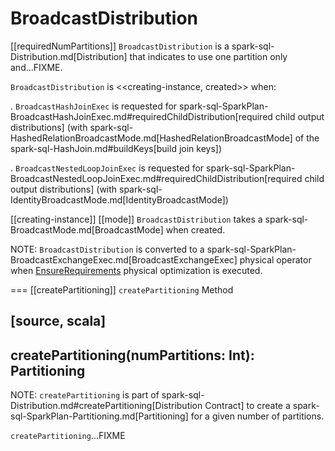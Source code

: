 # BroadcastDistribution

[[requiredNumPartitions]]
`BroadcastDistribution` is a spark-sql-Distribution.md[Distribution] that indicates to use one partition only and...FIXME.

`BroadcastDistribution` is <<creating-instance, created>> when:

. `BroadcastHashJoinExec` is requested for spark-sql-SparkPlan-BroadcastHashJoinExec.md#requiredChildDistribution[required child output distributions] (with spark-sql-HashedRelationBroadcastMode.md[HashedRelationBroadcastMode] of the spark-sql-HashJoin.md#buildKeys[build join keys])

. `BroadcastNestedLoopJoinExec` is requested for spark-sql-SparkPlan-BroadcastNestedLoopJoinExec.md#requiredChildDistribution[required child output distributions] (with spark-sql-IdentityBroadcastMode.md[IdentityBroadcastMode])

[[creating-instance]]
[[mode]]
`BroadcastDistribution` takes a spark-sql-BroadcastMode.md[BroadcastMode] when created.

NOTE: `BroadcastDistribution` is converted to a spark-sql-SparkPlan-BroadcastExchangeExec.md[BroadcastExchangeExec] physical operator when [EnsureRequirements](physical-optimizations/EnsureRequirements.md) physical optimization is executed.

=== [[createPartitioning]] `createPartitioning` Method

[source, scala]
----
createPartitioning(numPartitions: Int): Partitioning
----

NOTE: `createPartitioning` is part of spark-sql-Distribution.md#createPartitioning[Distribution Contract] to create a spark-sql-SparkPlan-Partitioning.md[Partitioning] for a given number of partitions.

`createPartitioning`...FIXME
